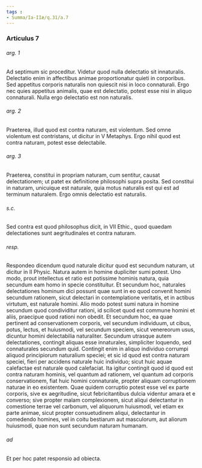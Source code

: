 ```yaml
---
tags : 
- Summa/Ia-IIæ/q.31/a.7
---
```


### Articulus 7

###### arg. 1
Ad septimum sic proceditur. Videtur quod nulla delectatio sit innaturalis. Delectatio enim in affectibus animae proportionatur quieti in corporibus. Sed appetitus corporis naturalis non quiescit nisi in loco connaturali. Ergo nec quies appetitus animalis, quae est delectatio, potest esse nisi in aliquo connaturali. Nulla ergo delectatio est non naturalis.

###### arg. 2
Praeterea, illud quod est contra naturam, est violentum. Sed omne violentum est contristans, ut dicitur in V Metaphys. Ergo nihil quod est contra naturam, potest esse delectabile.

###### arg. 3
Praeterea, constitui in propriam naturam, cum sentitur, causat delectationem; ut patet ex definitione philosophi supra posita. Sed constitui in naturam, unicuique est naturale, quia motus naturalis est qui est ad terminum naturalem. Ergo omnis delectatio est naturalis.

###### s.c.
Sed contra est quod philosophus dicit, in VII Ethic., quod quaedam delectationes sunt aegritudinales et contra naturam.

###### resp.
Respondeo dicendum quod naturale dicitur quod est secundum naturam, ut dicitur in II Physic. Natura autem in homine dupliciter sumi potest. Uno modo, prout intellectus et ratio est potissime hominis natura, quia secundum eam homo in specie constituitur. Et secundum hoc, naturales delectationes hominum dici possunt quae sunt in eo quod convenit homini secundum rationem, sicut delectari in contemplatione veritatis, et in actibus virtutum, est naturale homini. Alio modo potest sumi natura in homine secundum quod condividitur rationi, id scilicet quod est commune homini et aliis, praecipue quod rationi non obedit. Et secundum hoc, ea quae pertinent ad conservationem corporis, vel secundum individuum, ut cibus, potus, lectus, et huiusmodi, vel secundum speciem, sicut venereorum usus, dicuntur homini delectabilia naturaliter. Secundum utrasque autem delectationes, contingit aliquas esse innaturales, simpliciter loquendo, sed connaturales secundum quid. Contingit enim in aliquo individuo corrumpi aliquod principiorum naturalium speciei; et sic id quod est contra naturam speciei, fieri per accidens naturale huic individuo; sicut huic aquae calefactae est naturale quod calefaciat. Ita igitur contingit quod id quod est contra naturam hominis, vel quantum ad rationem, vel quantum ad corporis conservationem, fiat huic homini connaturale, propter aliquam corruptionem naturae in eo existentem. Quae quidem corruptio potest esse vel ex parte corporis, sive ex aegritudine, sicut febricitantibus dulcia videntur amara et e converso; sive propter malam complexionem, sicut aliqui delectantur in comestione terrae vel carbonum, vel aliquorum huiusmodi, vel etiam ex parte animae, sicut propter consuetudinem aliqui, delectantur in comedendo homines, vel in coitu bestiarum aut masculorum, aut aliorum huiusmodi, quae non sunt secundum naturam humanam.

###### ad 
Et per hoc patet responsio ad obiecta.

